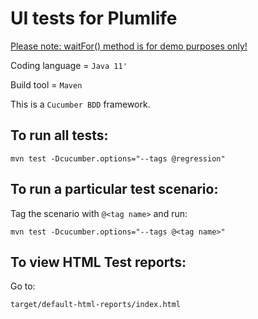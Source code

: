 # UI tests for Plumlife

<u>Please note: waitFor() method is for demo purposes only!</u>

Coding language = `Java 11'`

Build tool = `Maven`

This is a `Cucumber BDD` framework.

## To run all tests:

`mvn test -Dcucumber.options="--tags @regression"`

## To run a particular test scenario:
Tag the scenario with `@<tag name>` and run:

`mvn test -Dcucumber.options="--tags @<tag name>"`

## To view HTML Test reports:

Go to:

`target/default-html-reports/index.html`


